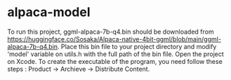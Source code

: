 # alpaca-model
To run this project, ggml-alpaca-7b-q4.bin should be downloaded from https://huggingface.co/Sosaka/Alpaca-native-4bit-ggml/blob/main/ggml-alpaca-7b-q4.bin. Place this bin file to your project directory and modify 'model' variable on utils.h with the full path of the bin file. Open the project on Xcode. To create the executable of the program, you need follow these steps : Product -> Archieve -> Distribute Content.
